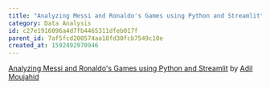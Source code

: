 ```yaml
---
title: "Analyzing Messi and Ronaldo's Games using Python and Streamlit"
category: Data Analysis
id: c27e1916096a4d7fb4465311dfeb017f
parent_id: 7af5fcd200574aa18fd30fcb7549c10e
created_at: 1592492970946
---
```


[Analyzing Messi and Ronaldo's Games using Python and Streamlit](http://adilmoujahid.com/posts/2020/06/streamlit-messi-ronaldo/) by [Adil Moujahid](/brain/Adil-Moujahid)


    